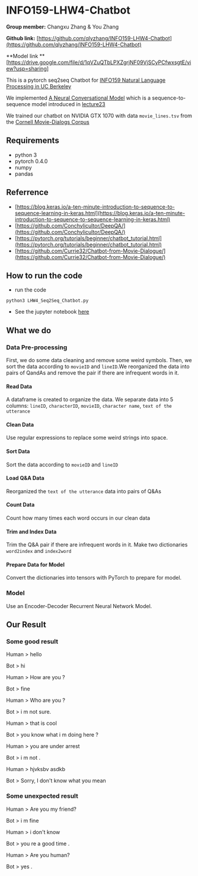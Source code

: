# INFO159-LHW4-Chatbot

**Group member:** Changxu Zhang & You Zhang

**Github link:** [https://github.com/qlyzhang/INFO159-LHW4-Chatbot](https://github.com/qlyzhang/INFO159-LHW4-Chatbot)

**Model link ** [https://drive.google.com/file/d/1qVZuQTbLPXZgrjNF09VjSCyPCfwxsgtE/view?usp=sharing]

This is a pytorch seq2seq Chatbot for [INFO159 Natural Language Processing in UC Berkeley](https://http://people.ischool.berkeley.edu/~dbamman/nlp18.html) 

We implemented [A Neural Conversational Model](https://arxiv.org/pdf/1506.05869.pdf) which is a sequence-to-sequence model introduced in [lecture23](http://people.ischool.berkeley.edu/~dbamman/nlpF18/slides/23_dialogue.pdf)

We trained our chatbot on NVIDIA GTX 1070 with data  `movie_lines.tsv` from the [Cornell Movie-Dialogs Corpus](https://www.cs.cornell.edu/~cristian/Cornell_Movie-Dialogs_Corpus.html)

## Requirements
* python 3
* pytorch 0.4.0
* numpy
* pandas

## Referrence

* [https://blog.keras.io/a-ten-minute-introduction-to-sequence-to-sequence-learning-in-keras.html](https://blog.keras.io/a-ten-minute-introduction-to-sequence-to-sequence-learning-in-keras.html)
* [https://github.com/Conchylicultor/DeepQA/](https://github.com/Conchylicultor/DeepQA/)
* [https://pytorch.org/tutorials/beginner/chatbot_tutorial.html](https://pytorch.org/tutorials/beginner/chatbot_tutorial.html)
* [https://github.com/Currie32/Chatbot-from-Movie-Dialogue/](https://github.com/Currie32/Chatbot-from-Movie-Dialogue/)

## How to run the code
* run the code 
```
python3 LHW4_Seq2Seq_Chatbot.py
```

<!--
* If you want to use our pretrained model:
```
python3 LHW4_Seq2Seq_Chatbot.py --pretrained
```
-->

* See the jupyter notebook [here](https://github.com/qlyzhang/INFO159-LHW4-Chatbot/blob/master/LHW4_Seq2Seq_Chatbot.ipynb)


## What we do
### Data Pre-processing
First, we do some data cleaning and remove some weird symbols. Then, we sort the data according to `movieID` and `lineID`.We reorganized the data into pairs of QandAs and remove the pair if there are infrequent words in it.
#### Read Data
A dataframe is created to organize the data. We separate data into 5 columns: `lineID`,  `characterID`,  `movieID`,   `character name`,  `text of the utterance`
#### Clean Data
Use regular expressions to replace some weird strings into space.
#### Sort Data
Sort the data according to `movieID` and `lineID`
#### Load Q&A Data
Reorganized the `text of the utterance` data into pairs of Q&As
#### Count Data
Count how many times each word occurs in our clean data
#### Trim and Index Data
Trim the Q&A pair if there are infrequent words in it. Make two dictionaries `word2index` and `index2word`
#### Prepare Data for Model
Convert the dictionaries into tensors with PyTorch to prepare for model.

### Model
Use an Encoder-Decoder Recurrent Neural Network Model.

## Our Result

### Some good result
Human > hello

Bot > hi

Human > How are you ?

Bot > fine

Human > Who are you ?

Bot > i m not sure.

Human > that is cool

Bot > you know what i m doing here ?

Human > you are under arrest

Bot > i m not .

Human > hjvksbv asdkb

Bot > Sorry, I don't know what you mean

### Some unexpected result
Human > Are you my friend?

Bot > i m fine

Human > i don't know

Bot > you re a good time .

Human > Are you human?

Bot > yes .
